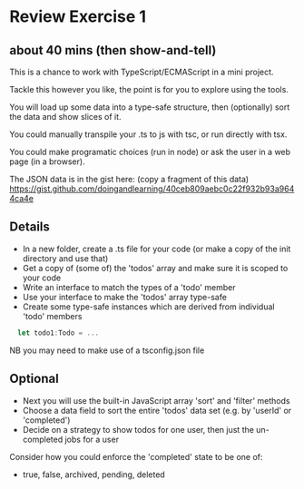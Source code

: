 # Review Exercise 1

## about 40 mins (then show-and-tell)

This is a chance to work with TypeScript/ECMAScript in a mini project.

Tackle this however you like, the point is for you to explore using the tools.

You will load up some data into a type-safe structure, then (optionally) sort the data and show slices of it.

You could manually transpile your .ts to js with tsc, or run directly with tsx.

You could make programatic choices (run in node) or ask the user in a web page (in a browser).

The JSON data is in the gist here: (copy a fragment of this data)
https://gist.github.com/doingandlearning/40ceb809aebc0c22f932b93a9644ca4e

## Details

- In a new folder, create a .ts file for your code (or make a copy of the init directory and use that)
- Get a copy of (some of) the 'todos' array and make sure it is scoped to your code
- Write an interface to match the types of a 'todo' member
- Use your interface to make the 'todos' array type-safe
- Create some type-safe instances which are derived from individual 'todo' members

```typescript
  let todo1:Todo = ...
```

NB you may need to make use of a tsconfig.json file

## Optional

- Next you will use the built-in JavaScript array 'sort' and 'filter' methods
- Choose a data field to sort the entire 'todos' data set (e.g. by 'userId' or 'completed')
- Decide on a strategy to show todos for one user, then just the un-completed jobs for a user

Consider how you could enforce the 'completed' state to be one of:

- true, false, archived, pending, deleted
